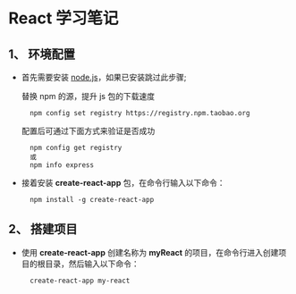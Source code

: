 React 学习笔记
==================================

1、 环境配置
----------------------------------

* 首先需要安装 [node.js](https://nodejs.org/en/)，如果已安装跳过此步骤;
	
	替换 npm 的源，提升 js 包的下载速度

		npm config set registry https://registry.npm.taobao.org
	
	配置后可通过下面方式来验证是否成功
	
		npm config get registry
		或
		npm info express

* 接着安装 **create-react-app** 包，在命令行输入以下命令：
	
		npm install -g create-react-app

2、 搭建项目
----------------------------------

* 使用 **create-react-app** 创建名称为 **myReact** 的项目，在命令行进入创建项目的根目录，然后输入以下命令：

		create-react-app my-react





